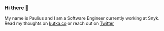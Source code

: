 ### Hi there 👋

My name is Paulius and I am a Software Engineer currently working at Snyk. Read my thoughts on [kutka.co](kutka.co) or reach out on [Twitter](twitter.com/paulkutka)  
